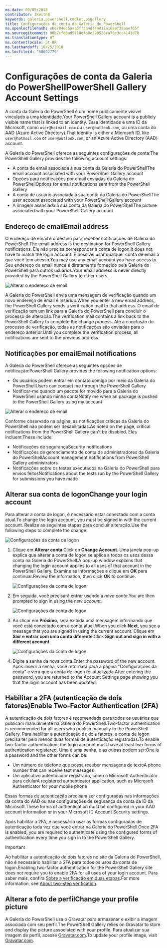 ```yaml
---
ms.date: 09/05/2018
contributor: JKeithB
keywords: galeria,powershell,cmdlet,psgallery
title: Configurações de conta da Galeria do PowerShell
ms.openlocfilehash: ebe784ec5aae5ff3a4d444d12a168ef38aaef65f
ms.sourcegitcommit: 98b7cfd8ad5718efa8e320526ca76c3cc4141d78
ms.translationtype: HT
ms.contentlocale: pt-BR
ms.lasthandoff: 10/25/2018
ms.locfileid: "50002779"
---
```

# <a name="powershell-gallery-account-settings"></a><span data-ttu-id="a012b-103">Configurações de conta da Galeria do PowerShell</span><span class="sxs-lookup"><span data-stu-id="a012b-103">PowerShell Gallery Account Settings</span></span>

<span data-ttu-id="a012b-104">A conta da Galeria do PowerShell é um nome publicamente visível vinculado a uma identidade.</span><span class="sxs-lookup"><span data-stu-id="a012b-104">Your PowerShell Gallery account is a publicly visible name that is linked to an identity.</span></span> <span data-ttu-id="a012b-105">Essa identidade é uma ID da Microsoft, como `user@hotmail.com` ou `user@outlook.com`, ou uma conta do AAD (Azure Active Directory).</span><span class="sxs-lookup"><span data-stu-id="a012b-105">That identity is either a Microsoft ID, like `user@hotmail.com` or `user@outlook.com`, or an Azure Active Directory (AAD) account.</span></span>

<span data-ttu-id="a012b-106">A Galeria do PowerShell oferece as seguintes configurações de conta:</span><span class="sxs-lookup"><span data-stu-id="a012b-106">The PowerShell Gallery provides the following account settings:</span></span>

- <span data-ttu-id="a012b-107">A conta de email associada à sua conta da Galeria do PowerShell</span><span class="sxs-lookup"><span data-stu-id="a012b-107">The email account associated with your PowerShell Gallery account</span></span>
- <span data-ttu-id="a012b-108">Opções para notificações por email enviadas da Galeria do PowerShell</span><span class="sxs-lookup"><span data-stu-id="a012b-108">Options for email notifications sent from the PowerShell Gallery</span></span>
- <span data-ttu-id="a012b-109">A conta de usuário associada à sua conta da Galeria do PowerShell</span><span class="sxs-lookup"><span data-stu-id="a012b-109">The user account associated with your PowerShell Gallery account</span></span>
- <span data-ttu-id="a012b-110">A imagem associada à sua conta da Galeria do PowerShell</span><span class="sxs-lookup"><span data-stu-id="a012b-110">The picture associated with your PowerShell Gallery account</span></span>

## <a name="email-address"></a><span data-ttu-id="a012b-111">Endereço de email</span><span class="sxs-lookup"><span data-stu-id="a012b-111">Email address</span></span>

<span data-ttu-id="a012b-112">O endereço de email é o destino para receber notificações de Galeria do PowerShell.</span><span class="sxs-lookup"><span data-stu-id="a012b-112">The email address is the destination for PowerShell Gallery notifications.</span></span> <span data-ttu-id="a012b-113">Ele não precisa corresponder à conta de logon.</span><span class="sxs-lookup"><span data-stu-id="a012b-113">It does not have to match the login account.</span></span> <span data-ttu-id="a012b-114">É possível usar qualquer conta de email a que você tem acesso.</span><span class="sxs-lookup"><span data-stu-id="a012b-114">You may use any email account you have access to.</span></span> <span data-ttu-id="a012b-115">Seu endereço de email nunca é diretamente fornecido pela Galeria do PowerShell para outros usuários.</span><span class="sxs-lookup"><span data-stu-id="a012b-115">Your email address is never directly provided by the PowerShell Gallery to other users.</span></span>

![Alterar o endereço de email](../../Images/PSGallery_AcccountEmailAddress.png)

<span data-ttu-id="a012b-117">A Galeria do PowerShell envia uma mensagem de verificação quando um novo endereço de email é inserido.</span><span class="sxs-lookup"><span data-stu-id="a012b-117">When you enter a new email address, the PowerShell Gallery sends a verification mail to that address.</span></span> <span data-ttu-id="a012b-118">O email de verificação tem um link para a Galeria do PowerShell para concluir o processo de alteração.</span><span class="sxs-lookup"><span data-stu-id="a012b-118">The verification mail contains a link back to the PowerShell Gallery to complete the change process.</span></span> <span data-ttu-id="a012b-119">Até a conclusão do processo de verificação, todas as notificações são enviadas para o endereço anterior.</span><span class="sxs-lookup"><span data-stu-id="a012b-119">Until you complete the verification process, all notifications are sent to the previous address.</span></span>

## <a name="email-notifications"></a><span data-ttu-id="a012b-120">Notificações por email</span><span class="sxs-lookup"><span data-stu-id="a012b-120">Email notifications</span></span>

<span data-ttu-id="a012b-121">A Galeria do PowerShell oferece as seguintes opções de notificação:</span><span class="sxs-lookup"><span data-stu-id="a012b-121">PowerShell Gallery provides the following notification options:</span></span>

- <span data-ttu-id="a012b-122">Os usuários podem entrar em contato comigo por meio da Galeria do PowerShell</span><span class="sxs-lookup"><span data-stu-id="a012b-122">Users can contact me through the PowerShell Gallery</span></span>
- <span data-ttu-id="a012b-123">Notificar-me quando um pacote for movido para a Galeria do PowerShell usando minha conta</span><span class="sxs-lookup"><span data-stu-id="a012b-123">Notify me when an package is pushed to the PowerShell Gallery using my account</span></span>

![Alterar o endereço de email](../../Images/PSGallery_AccountEmailOptions.png)

<span data-ttu-id="a012b-125">Conforme observado na página, as notificações críticas da Galeria do PowerShell não podem ser desabilitadas.</span><span class="sxs-lookup"><span data-stu-id="a012b-125">As noted on the page, critical notifications from the PowerShell Gallery can't be disabled.</span></span>
<span data-ttu-id="a012b-126">Eles incluem:</span><span class="sxs-lookup"><span data-stu-id="a012b-126">These include:</span></span>

- <span data-ttu-id="a012b-127">Notificações de segurança</span><span class="sxs-lookup"><span data-stu-id="a012b-127">Security notifications</span></span>
- <span data-ttu-id="a012b-128">Notificações de gerenciamento de conta de administradores da Galeria do PowerShell</span><span class="sxs-lookup"><span data-stu-id="a012b-128">Account management notifications from PowerShell Gallery administrators</span></span>
- <span data-ttu-id="a012b-129">Notificações sobre os testes executados na Galeria do PowerShell para envios feitos</span><span class="sxs-lookup"><span data-stu-id="a012b-129">Notifications about the tests run by the PowerShell Gallery for submissions you have made</span></span>

## <a name="change-your-login-account"></a><span data-ttu-id="a012b-130">Alterar sua conta de logon</span><span class="sxs-lookup"><span data-stu-id="a012b-130">Change your login account</span></span>

<span data-ttu-id="a012b-131">Para alterar a conta de logon, é necessário estar conectado com a conta atual.</span><span class="sxs-lookup"><span data-stu-id="a012b-131">To change the login account, you must be signed in with the current account.</span></span> <span data-ttu-id="a012b-132">Realize as seguintes etapas para concluir alteração.</span><span class="sxs-lookup"><span data-stu-id="a012b-132">Use the following steps to complete the change.</span></span>

![Configurações da conta de logon](../../Images/PSGallery_LoginAccountSettings.png)

1. <span data-ttu-id="a012b-134">Clique em **Alterar conta**.</span><span class="sxs-lookup"><span data-stu-id="a012b-134">Click on **Change Account**.</span></span> <span data-ttu-id="a012b-135">Uma janela pop-up explica que alterar a conta de logon se aplica a todos os usos dessa conta na Galeria do PowerShell.</span><span class="sxs-lookup"><span data-stu-id="a012b-135">A pop-up window explains that changing the login account applies to all uses of that account in the PowerShell Gallery.</span></span> <span data-ttu-id="a012b-136">Examine as informações e clique em **OK** para continuar.</span><span class="sxs-lookup"><span data-stu-id="a012b-136">Review the information, then click **OK** to continue.</span></span>

   ![Configurações da conta de logon](../../Images/PSGallery_LoginAccountChange-1.png)

2. <span data-ttu-id="a012b-138">Em seguida, você precisará entrar usando a _nova conta_.</span><span class="sxs-lookup"><span data-stu-id="a012b-138">You are then prompted to sign in using the _new account_.</span></span>

   ![Configurações da conta de logon](../../Images/PSGallery_LoginAccountChange-2.png)

3. <span data-ttu-id="a012b-140">Ao clicar em **Próximo**, será exibida uma mensagem informando que você está conectado com a conta atual.</span><span class="sxs-lookup"><span data-stu-id="a012b-140">When you click **Next**, you see a message that you are signed in using the current account.</span></span>
   <span data-ttu-id="a012b-141">Clique em **Sair e entrar com uma conta diferente**.</span><span class="sxs-lookup"><span data-stu-id="a012b-141">Click **Sign out and sign in with a different account**.</span></span>

   ![Configurações da conta de logon](../../Images/PSGallery_LoginAccountChange-3.png)

4. <span data-ttu-id="a012b-143">Digite a senha da nova conta.</span><span class="sxs-lookup"><span data-stu-id="a012b-143">Enter the password of the new account.</span></span> <span data-ttu-id="a012b-144">Após inserir a senha, você retornará para a página "Configurações da conta" e verá que a conta de logon foi atualizada.</span><span class="sxs-lookup"><span data-stu-id="a012b-144">After entering the password, you are returned to the Account Settings page showing you that the login account has been updated.</span></span>


## <a name="enable-two-factor-authentication-2fa"></a><span data-ttu-id="a012b-145">Habilitar a 2FA (autenticação de dois fatores)</span><span class="sxs-lookup"><span data-stu-id="a012b-145">Enable Two-Factor Authentication (2FA)</span></span>

<span data-ttu-id="a012b-146">A autenticação de dois fatores é recomendada para todos os usuários que publicam manualmente na Galeria do PowerShell.</span><span class="sxs-lookup"><span data-stu-id="a012b-146">Two-factor authentication is recommended for all users who publish manually to the PowerShell Gallery.</span></span> <span data-ttu-id="a012b-147">Para habilitar a autenticação de dois fatores, a conta de logon precisa ter pelo menos duas formas de autenticação registradas.</span><span class="sxs-lookup"><span data-stu-id="a012b-147">To enable two-factor authentication, the login account must have at least two forms of authentication registered.</span></span> <span data-ttu-id="a012b-148">Uma é uma senha, e as outras podem ser:</span><span class="sxs-lookup"><span data-stu-id="a012b-148">One is a password and the other forms can be:</span></span>

- <span data-ttu-id="a012b-149">Um número de telefone que possa receber mensagens de texto</span><span class="sxs-lookup"><span data-stu-id="a012b-149">A phone number that can receive text messages</span></span>
- <span data-ttu-id="a012b-150">Um aplicativo autenticador registrado, como o Microsoft Authenticator para celular</span><span class="sxs-lookup"><span data-stu-id="a012b-150">A registered authenticator application, such as Microsoft Authenticator for your mobile phone</span></span>

<span data-ttu-id="a012b-151">Essas formas de autenticação precisam ser configuradas nas informações da conta do AAD ou nas configurações de segurança da conta da ID da Microsoft.</span><span class="sxs-lookup"><span data-stu-id="a012b-151">These forms of authentication must be configured in your AAD account information or in your Microsoft ID Account Security settings.</span></span>

<span data-ttu-id="a012b-152">Após habilitar a 2FA, é necessário usar as formas configuradas de autenticação toda vez que você entrar na Galeria do PowerShell.</span><span class="sxs-lookup"><span data-stu-id="a012b-152">Once 2FA is enabled, you are required to authenticate using the configured forms of authentication every time you sign in to the PowerShell Gallery.</span></span>

> [!IMPORTANT]
> <span data-ttu-id="a012b-153">Ao habilitar a autenticação de dois fatores no site da Galeria do PowerShell, não é necessário habilitar a 2FA para todos os usos da conta de logon.</span><span class="sxs-lookup"><span data-stu-id="a012b-153">Enabling two-factor authentication for the PowerShell Gallery site does not require you to enable 2FA for all uses of your login account.</span></span> <span data-ttu-id="a012b-154">Para saber mais, confira [Sobre a verificação em duas etapas](https://support.microsoft.com/help/12408/microsoft-account-about-two-step-verification).</span><span class="sxs-lookup"><span data-stu-id="a012b-154">For more information, see [About two-step verification](https://support.microsoft.com/help/12408/microsoft-account-about-two-step-verification).</span></span>

## <a name="change-your-profile-picture"></a><span data-ttu-id="a012b-155">Alterar a foto de perfil</span><span class="sxs-lookup"><span data-stu-id="a012b-155">Change your profile picture</span></span>

<span data-ttu-id="a012b-156">A Galeria do PowerShell usa o Gravatar para armazenar e exibir a imagem associada com seu perfil.</span><span class="sxs-lookup"><span data-stu-id="a012b-156">The PowerShell Gallery relies on Gravatar to store and display the picture associated with your profile.</span></span> <span data-ttu-id="a012b-157">Para atualizar sua imagem de perfil, acesse [Gravatar.com](http://www.gravatar.com/).</span><span class="sxs-lookup"><span data-stu-id="a012b-157">To update your profile image, visit [Gravatar.com](http://www.gravatar.com/).</span></span>
